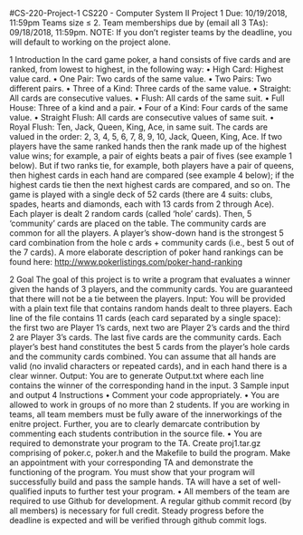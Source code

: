 #CS-220-Project-1
CS220 - Computer System II Project 1
Due: 10/19/2018, 11:59pm
Teams size ≤ 2.
Team memberships due by (email all 3 TAs): 09/18/2018, 11:59pm. NOTE: If you don’t register teams by the deadline, you will default to working on the project alone.

1 Introduction
In the card game poker, a hand consists of five cards and are ranked, from lowest to highest, in the following way:
• High Card: Highest value card.
• One Pair: Two cards of the same value.
• Two Pairs: Two different pairs.
• Three of a Kind: Three cards of the same value.
• Straight: All cards are consecutive values.
• Flush: All cards of the same suit.
• Full House: Three of a kind and a pair.
• Four of a Kind: Four cards of the same value.
• Straight Flush: All cards are consecutive values of same suit. • Royal Flush: Ten, Jack, Queen, King, Ace, in same suit.
The cards are valued in the order:
2, 3, 4, 5, 6, 7, 8, 9, 10, Jack, Queen, King, Ace.
If two players have the same ranked hands then the rank made up of the highest value wins; for example, a pair of eights beats a pair of fives (see example 1 below). But if two ranks tie, for example, both players have a pair of queens, then highest cards in each hand are compared (see example 4 below); if the highest cards tie then the next highest cards are compared, and so on. The game is played with a single deck of 52 cards (there are 4 suits: clubs, spades, hearts and diamonds, each with 13 cards from 2 through Ace). Each player is dealt 2 random cards (called ‘hole’ cards). Then, 5 ‘community’ cards are placed on the table. The community cards are common for all the players. A player’s show-down hand is the strongest 5 card combination from the hole c ards + community cards (i.e., best 5 out of the 7 cards).
A more elaborate description of poker hand rankings can be found here:
http://www.pokerlistings.com/poker-hand-ranking

2 Goal
The goal of this project is to write a program that evaluates a winner given the hands of 3 players, and the community cards. You are guaranteed that there will not be a tie between the players.
Input: You will be provided with a plain text file that contains random hands dealt to three players. Each line of the file contains 11 cards (each card separated by a single space): the first two are Player 1’s cards, next two are Player 2’s cards and the third 2 are Player 3’s cards. The last five cards are the community cards. Each player’s best hand constitutes the best 5 cards from the player’s hole cards and the community cards combined. You can assume that all hands are valid (no invalid characters or repeated cards), and in each hand there is a clear winner.
Output: You are to generate Output.txt where each line contains the winner of the corresponding hand in the input.
3 Sample input and output 4 Instructions
• Comment your code appropriately.
• You are allowed to work in groups of no more than 2 students. If you are working in teams, all team members must be fully aware of the innerworkings of the enitre project. Further, you are to clearly demarcate contribution by commenting each students contribution in the source file.
• You are required to demonstrate your program to the TA. Create proj1.tar.gz comprising of poker.c, poker.h and the Makefile to build the program. Make an appointment with your corresponding TA and demonstrate the functioning of the program. You must show that your program will successfully build and pass the sample hands. TA will have a set of well-qualified inputs to further test your program.
• All members of the team are required to use Github for development. A regular github commit record (by all members) is necessary for full credit. Steady progress before the deadline is expected and will be verified through github commit logs.


